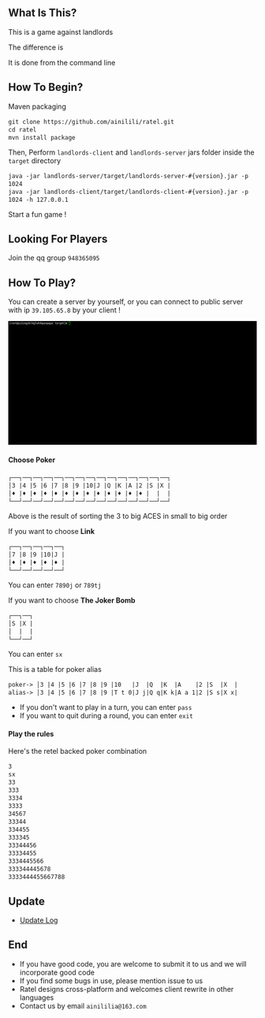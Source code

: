 ## What Is This?
This is a game against landlords

The difference is

It is done from the command line
## How To Begin?
Maven packaging
```
git clone https://github.com/ainilili/ratel.git
cd ratel
mvn install package
```
Then, Perform ``landlords-client`` and ``landlords-server`` jars folder inside the ``target`` directory
```
java -jar landlords-server/target/landlords-server-#{version}.jar -p 1024
java -jar landlords-client/target/landlords-client-#{version}.jar -p 1024 -h 127.0.0.1
```
Start a fun game !

## Looking For Players

Join the qq group ``948365095``

## How To Play?
You can create a server by yourself, or you can connect to public server with ip ``39.105.65.8`` by your client !

![demo](demo.gif)

#### Choose Poker
```
┌──┐──┐──┐──┐──┐──┐──┐──┐──┐──┐──┐──┐──┐──┐──┐
│3 |4 |5 |6 |7 |8 |9 |10|J |Q |K |A |2 |S |X |
│♦ |♦ |♦ |♦ |♦ |♦ |♦ |♦ |♦ |♦ |♦ |♦ |♦ |  |  |
└──┘──┘──┘──┘──┘──┘──┘──┘──┘──┘──┘──┘──┘──┘──┘
```
Above is the result of sorting the 3 to big ACES in small to big order

If you want to choose **Link**
```
┌──┐──┐──┐──┐──┐
│7 |8 |9 |10|J |
│♦ |♦ |♦ |♦ |♦ |
└──┘──┘──┘──┘──┘
```
You can enter ``7890j`` or ``789tj``

If you want to choose **The Joker Bomb**
```
┌──┐──┐
│S |X |
│  |  |
└──┘──┘
```
You can enter ``sx``

This is a table for poker alias
```
poker-> │3 |4 |5 |6 |7 |8 |9 |10   |J  |Q  |K  |A    |2 |S  |X  |
alias-> │3 |4 |5 |6 |7 |8 |9 |T t 0|J j|Q q|K k|A a 1|2 |S s|X x|
```
- If you don't want to play in a turn, you can enter ``pass``
- If you want to quit during a round, you can enter ``exit``

#### Play the rules
Here's the retel backed poker combination
```
3
sx
33
333
3334
3333
34567
33344
334455
333345
33344456
33334455
3334445566
333344445678
3333444455667788
```
## Update
 - [Update Log](https://github.com/ainilili/ratel/blob/master/UPDATE.md)

## End
 - If you have good code, you are welcome to submit it to us and we will incorporate good code
 - If you find some bugs in use, please mention issue to us
 - Ratel designs cross-platform and welcomes client rewrite in other languages
 - Contact us by email ``ainililia@163.com``